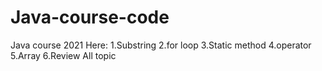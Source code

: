# Java-course-code
Java course 2021
Here:
1.Substring
2.for loop
3.Static method
4.operator
5.Array
6.Review All topic
